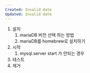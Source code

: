 ```yaml
---
Created: Invalid date
Updated: Invalid date
---
```

1. 설치
    1. mariaDB 버전 선택 하는 방법
    2. mariaDB를 homebrew로 설치하기
2. 시작
    1. mysql.server start 가 안되는 경우
3. 테스트
4. 제거